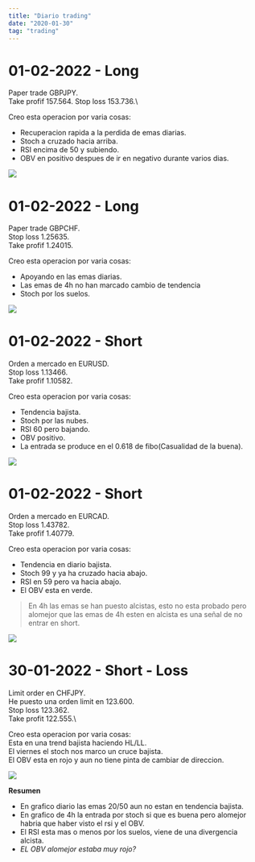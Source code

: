 ```yaml
---
title: "Diario trading"
date: "2020-01-30"
tag: "trading"
---
```


# 01-02-2022 - Long

Paper trade GBPJPY.\
Take profif 157.564.
Stop loss 153.736.\

Creo esta operacion por varia cosas:

- Recuperacion rapida a la perdida de emas diarias.
- Stoch a cruzado hacia arriba.
- RSI encima de 50 y subiendo.
- OBV en positivo despues de ir en negativo durante varios dias.

![](../images/posts/b55ea7b0-ecbe-4807-9c0f-5de54092f8de.png)

# 01-02-2022 - Long

Paper trade GBPCHF.\
Stop loss 1.25635.\
Take profif 1.24015.

Creo esta operacion por varia cosas:

- Apoyando en las emas diarias.
- Las emas de 4h no han marcado cambio de tendencia
- Stoch por los suelos.

![](../images/posts/980dc6cc-9526-4eae-80d7-59e63154943d.png)

# 01-02-2022 - Short

Orden a mercado en EURUSD.\
Stop loss 1.13466.\
Take profif 1.10582.

Creo esta operacion por varia cosas:

- Tendencia bajista.
- Stoch por las nubes.
- RSI 60 pero bajando.
- OBV positivo.
- La entrada se produce en el 0.618 de fibo(Casualidad de la buena).

![](../images/posts/2f22df0b-ad0b-450b-9031-f20a2310d85c.png)

# 01-02-2022 - Short

Orden a mercado en EURCAD.\
Stop loss 1.43782.\
Take profif 1.40779.

Creo esta operacion por varia cosas:

- Tendencia en diario bajista.
- Stoch 99 y ya ha cruzado hacia abajo.
- RSI en 59 pero va hacia abajo.
- El OBV esta en verde.

> En 4h las emas se han puesto alcistas, esto no esta probado pero alomejor que las emas de 4h esten en alcista es una señal de no entrar en short.

![](../images/posts/e813e17a-9bad-43b0-ae31-256a82d53207.png)

# 30-01-2022 - Short - Loss

Limit order en CHFJPY.\
He puesto una orden limit en 123.600.\
Stop loss 123.362.\
Take profit 122.555.\

Creo esta operacion por varia cosas:\
Esta en una trend bajista haciendo HL/LL.\
El viernes el stoch nos marco un cruce bajista.\
El OBV esta en rojo y aun no tiene pinta de cambiar de direccion.

![](../images/posts/c957e8f7-b31d-43d8-b02b-3c4f6b1b9fb9.png)

**Resumen**

- En grafico diario las emas 20/50 aun no estan en tendencia bajista.
- En grafico de 4h la entrada por stoch si que es buena pero alomejor habria que haber visto el rsi y el OBV.
- El RSI esta mas o menos por los suelos, viene de una divergencia alcista.
- _EL OBV alomejor estaba muy rojo?_
